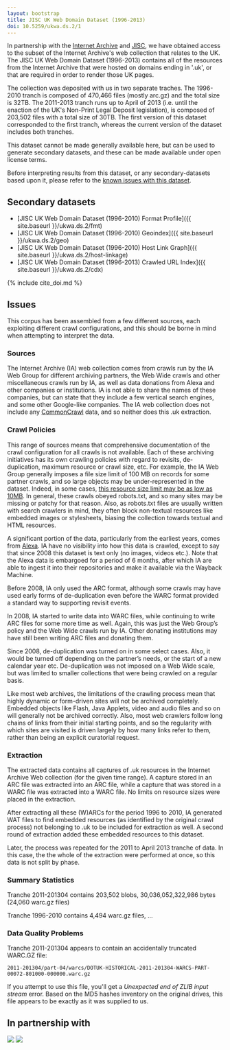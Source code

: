 ```yaml
---
layout: bootstrap
title: JISC UK Web Domain Dataset (1996-2013)
doi: 10.5259/ukwa.ds.2/1
---
```


In partnership with the [Internet Archive](http://www.archive.org/) and [JISC](http://www.jisc.ac.uk/), we have obtained access to the subset of the Internet Archive's web collection that relates to the UK. The JISC UK Web Domain Dataset (1996-2013) contains all of the resources from the Internet Archive that were hosted on domains ending in '.uk', or that are required in order to render those UK pages.

The collection was deposited with us in two separate traches. The 1996-2010 tranch is composed of 470,466 files (mostly arc.gz) and the total size is 32TB. The 2011-2013 tranch runs up to April of 2013 (i.e. until the enaction of the UK's Non-Print Legal Deposit legislation), is composed of 203,502 files with a total size of 30TB. The first version of this dataset corresponded to the first tranch, whereas the current version of the dataset includes both tranches.

This dataset cannot be made generally available here, but can be used to generate secondary datasets, and these can be made available under open license terms.

Before interpreting results from this dataset, or any secondary-datasets based upon it, please refer to the [known issues with this dataset](#issues).

Secondary datasets
------------------

* [JISC UK Web Domain Dataset (1996-2010) Format Profile]({{ site.baseurl }}/ukwa.ds.2/fmt)
* [JISC UK Web Domain Dataset (1996-2010) Geoindex]({{ site.baseurl }}/ukwa.ds.2/geo)
* [JISC UK Web Domain Dataset (1996-2010) Host Link Graph]({{ site.baseurl }}/ukwa.ds.2/host-linkage)
* [JISC UK Web Domain Dataset (1996-2013) Crawled URL Index]({{ site.baseurl }}/ukwa.ds.2/cdx)

{% include cite_doi.md %}

Issues
------

This corpus has been assembled from a few different sources, each exploiting different crawl configurations, and this should be borne in mind when attempting to interpret the data.

### Sources ### 
 
The Internet Archive (IA) web collection comes from crawls run by the IA Web Group for different archiving partners, the Web Wide crawls and other miscellaneous crawls run by IA, as well as data donations from Alexa and other companies or institutions. IA is not able to share the names of these companies, but can state that they include a few vertical search engines, and some other Google-like companies. The IA web collection does not include any [CommonCrawl](http://commoncrawl.org/) data, and so neither does this .uk extraction.

### Crawl Policies ###

This range of sources means that comprehensive documentation of the crawl configuration for all crawls is not available. Each of these archiving initiatives has its own crawling policies with regard to revisits, de-duplication, maximum resource or crawl size, etc. For example, the IA Web Group generally imposes a file size limit of 100 MB on records for some partner crawls, and so large objects may be under-represented in the dataset. Indeed, in some cases, [this resource size limit may be as low as 10MB](http://webarchive.loc.gov/all/20110813043651/http://www.archive.org/about/faqs.php#18). In general, these crawls obeyed robots.txt, and so many sites may be missing or patchy for that reason. Also, as robots.txt files are usually written with search crawlers in mind, they often block non-textual resources like embedded images or stylesheets, biasing the collection towards textual and HTML resources.

A significant portion of the data, particularly from the earliest years, comes from [Alexa](http://www.alexa.com/). IA have no visibility into how this data is crawled, except to say that since 2008 this dataset is text only (no images, videos etc.). Note that the Alexa data is embargoed for a period of 6 months, after which IA are able to ingest it into their repositories and make it available via the Wayback Machine.

Before 2008, IA only used the ARC format, although some crawls may have used early forms of de-duplication even before the WARC format provided a standard way to supporting revisit events.

In 2008, IA started to write data into WARC files, while continuing to write ARC files for some more time as well. Again, this was just the Web Group’s policy and the Web Wide crawls run by IA. Other donating institutions may have still been writing ARC files and donating them.

Since 2008, de-duplication was turned on in some select cases. Also, it would be turned off depending on the partner’s needs, or the start of a new calendar year etc. De-duplication was not imposed on a Web Wide scale, but was limited to smaller collections that were being crawled on a regular basis.

Like most web archives, the limitations of the crawling process mean that highly dynamic or form-driven sites will not be archived completely. Embedded objects like Flash, Java Applets, video and audio files and so on will generally not be archived correctly. Also, most web crawlers follow long chains of links from their initial starting points, and so the regularity with which sites are visited is driven largely by how many links refer to them, rather than being an explicit curatorial request.
 
### Extraction ###

The extracted data contains all captures of .uk resources in the Internet Archive Web collection (for the given time range). A capture stored in an ARC file was extracted into an ARC file, while a capture that was stored in a WARC file was extracted into a WARC file. No limits on resource sizes were placed in the extraction. 
 
After extracting all these (W)ARCs for the period 1996 to 2010, IA generated WAT files to find embedded resources (as identified by the original crawl process) not belonging to .uk to be included for extraction as well. A second round of extraction added these embedded resources to this dataset.

Later, the process was repeated for the 2011 to April 2013 tranche of data. In this case, the the whole of the extraction were performed at once, so this data is not split by phase.

### Summary Statistics ###

Tranche 2011-201304 contains 203,502 blobs, 30,036,052,322,986 bytes  (24,060 warc.gz files)

Tranche 1996-2010 contains 4,494 warc.gz files, ...


### Data Quality Problems ###

Tranche 2011-201304 appears to contain an accidentally truncated WARC.GZ file:

    2011-201304/part-04/warcs/DOTUK-HISTORICAL-2011-201304-WARCS-PART-00072-801000-000000.warc.gz
    
If you attempt to use this file, you'll get a *Unexpected end of ZLIB input stream* error. Based on the MD5 hashes inventory on the original drives, this file appears to be exactly as it was supplied to us.


In partnership with
-------------------

[<img src="{{ site.baseurl }}/images/jisc-logo-sml.png"/>](http://www.jisc.ac.uk/)
[<img src="{{ site.baseurl }}/images/ia-logo-sml.png"/>](http://www.archive.org/)

